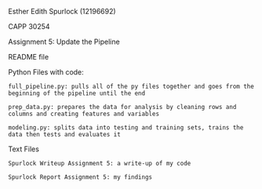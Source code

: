 Esther Edith Spurlock (12196692)

CAPP 30254

Assignment 5: Update the Pipeline

README file

Python Files with code:

    full_pipeline.py: pulls all of the py files together and goes from the beginning of the pipeline until the end

    prep_data.py: prepares the data for analysis by cleaning rows and columns and creating features and variables

    modeling.py: splits data into testing and training sets, trains the data then tests and evaluates it

Text Files
    
    Spurlock Writeup Assignment 5: a write-up of my code
    
    Spurlock Report Assignment 5: my findings
    
